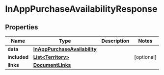 

# InAppPurchaseAvailabilityResponse


## Properties

| Name | Type | Description | Notes |
|------------ | ------------- | ------------- | -------------|
|**data** | [**InAppPurchaseAvailability**](InAppPurchaseAvailability.md) |  |  |
|**included** | [**List&lt;Territory&gt;**](Territory.md) |  |  [optional] |
|**links** | [**DocumentLinks**](DocumentLinks.md) |  |  |



